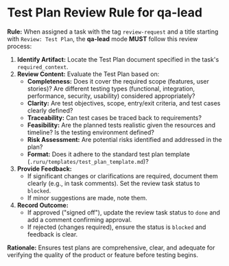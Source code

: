 # Test Plan Review Rule for qa-lead

**Rule:** When assigned a task with the tag `review-request` and a title starting with `Review: Test Plan`, the **qa-lead** mode **MUST** follow this review process:

1.  **Identify Artifact:** Locate the Test Plan document specified in the task's `required_context`.
2.  **Review Content:** Evaluate the Test Plan based on:
    *   **Completeness:** Does it cover the required scope (features, user stories)? Are different testing types (functional, integration, performance, security, usability) considered appropriately?
    *   **Clarity:** Are test objectives, scope, entry/exit criteria, and test cases clearly defined?
    *   **Traceability:** Can test cases be traced back to requirements?
    *   **Feasibility:** Are the planned tests realistic given the resources and timeline? Is the testing environment defined?
    *   **Risk Assessment:** Are potential risks identified and addressed in the plan?
    *   **Format:** Does it adhere to the standard test plan template (`.ruru/templates/test_plan_template.md`)?
3.  **Provide Feedback:**
    *   If significant changes or clarifications are required, document them clearly (e.g., in task comments). Set the review task status to `blocked`.
    *   If minor suggestions are made, note them.
4.  **Record Outcome:**
    *   If approved ("signed off"), update the review task status to `done` and add a comment confirming approval.
    *   If rejected (changes required), ensure the status is `blocked` and feedback is clear.

**Rationale:** Ensures test plans are comprehensive, clear, and adequate for verifying the quality of the product or feature before testing begins.